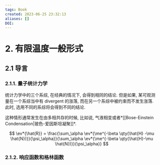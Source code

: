 ```yaml
---
tags: Book
created: 2023-06-25 23:32:13
aliases: []
DOI: 
---
```

# 2. 有限温度一般形式

## 2.1 导言

### 2.1.1. 量子统计力学

统计力学中的三个系综, 在经典的情况下, 会得到相同的结论. 但是如果, 某可观测量在一个系综当中有 divergent 的涨落, 而在另一个系综中被约束而不发生涨落. 此时, 选用不同的系综将会得到不同的结论. 

这种情形通常发生在由多相共存的时候, 比如说, 气液相变或者*[[Bose-Einstein Condensation|玻色-爱因斯坦凝聚]]*.

$$
\ev*{\hat{R}} = \frac{\sum_\alpha \ev*{\me^{-\beta \qty(\hat{H} -\mu \hat{N})}}{\psi_\alpha}}{\sum_\alpha \ev*{\me^{-\beta \qty(\hat{H}-\mu \hat{N})}}{\psi_\alpha}}
$$


### 2.1.2. 响应函数和格林函数
